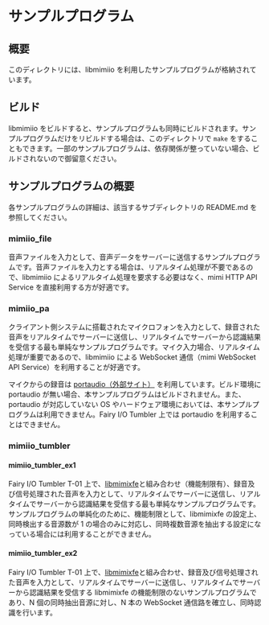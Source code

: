 # サンプルプログラム

## 概要

このディレクトリには、libmimiio を利用したサンプルプログラムが格納されています。

## ビルド

libmimiio をビルドすると、サンプルプログラムも同時にビルドされます。サンプルプログラムだけをリビルドする場合は、このディレクトリで `make` をすることもできます。一部のサンプルプログラムは、依存関係が整っていない場合、ビルドされないので御留意ください。

## サンプルプログラムの概要

各サンプルプログラムの詳細は、該当するサブディレクトリの README.md を参照してください。

### mimiio_file

音声ファイルを入力として、音声データをサーバーに送信するサンプルプログラムです。音声ファイルを入力とする場合は、リアルタイム処理が不要であるので、libmimiio によるリアルタイム処理を要求する必要はなく、mimi HTTP API Service を直接利用する方が好適です。

### mimiio_pa

クライアント側システムに搭載されたマイクロフォンを入力として、録音された音声をリアルタイムでサーバーに送信し、リアルタイムでサーバーから認識結果を受信する最も単純なサンプルプログラムです。マイク入力場合、リアルタイム処理が重要であるので、libmimiio による WebSocket 通信（mimi WebSocket API Service）を利用することが好適です。

マイクからの録音は [portaudio（外部サイト）](http://www.portaudio.com/) を利用しています。ビルド環境に portaudio が無い場合、本サンプルプログラムはビルドされません。また、portaudio  が対応していない OS やハードウェア環境においては、本サンプルプログラムは利用できません。Fairy I/O Tumbler 上では portaudio を利用することはできません。

### mimiio_tumbler

#### mimiio_tumbler_ex1

Fairy I/O Tumbler T-01 上で、[libmimixfe](https://github.com/FairyDevicesRD/libmimixfe)と組み合わせ（機能制限有）、録音及び信号処理された音声を入力として、リアルタイムでサーバーに送信し、リアルタイムでサーバーから認識結果を受信する最も単純なサンプルプログラムです。サンプルプログラムの単純化のために、機能制限として、libmimixfe の設定上、同時検出する音源数が 1 の場合のみに対応し、同時複数音源を抽出する設定になっている場合には利用することができません。

#### mimiio_tumbler_ex2

Fairy I/O Tumbler T-01 上で、[libmimixfe](https://github.com/FairyDevicesRD/libmimixfe)と組み合わせ、録音及び信号処理された音声を入力として、リアルタイムでサーバーに送信し、リアルタイムでサーバーから認識結果を受信する libmimixfe の機能制限のないサンプルプログラムであり、N 個の同時抽出音源に対し、N 本の WebSocket 通信路を確立し、同時認識を行います。
